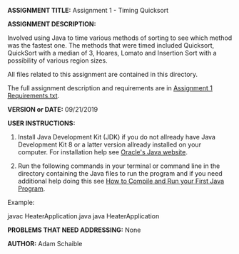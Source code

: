 **ASSIGNMENT TITLE:** Assignment 1 - Timing Quicksort

**ASSIGNMENT DESCRIPTION:**

Involved using Java to time various methods of sorting to see which method was the fastest one. The methods that were timed included Quicksort, QuickSort with a median of 3, Hoares, Lomato and Insertion Sort with a possibility of various region sizes.

All files related to this assignment are contained in this directory.

The full assignment description and requirements are in [Assignment 1 Requirements.txt](https://github.com/AdamSchaible/MSU_Denver/blob/master/CS%204050%20Algorithms%20%26%20Algorithm%20Analysis%20(Fall%202019)/Assignment%201%20-%20Timing%20Quicksort/Assignment%201%20Requirements.txt).

**VERSION or DATE:** 09/21/2019

**USER INSTRUCTIONS:** 

1) Install Java Development Kit (JDK) if you do not allready have Java Development Kit 8 or a latter version allready installed on your computer. For installation help see [Oracle's Java website](https://www.oracle.com/java/technologies/javase-downloads.html).

2) Run the following commands in your terminal or command line in the directory containing the Java files to run the program and if you need additional help doing this see [How to Compile and Run your First Java Program](https://beginnersbook.com/2013/05/first-java-program/).

Example:

javac HeaterApplication.java
java HeaterApplication

**PROBLEMS THAT NEED ADDRESSING:** None

**AUTHOR:** Adam Schaible